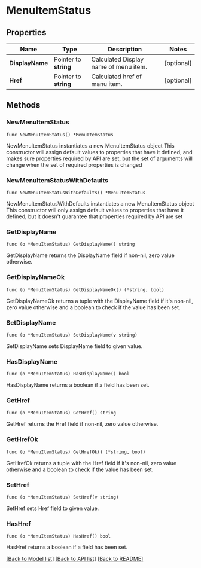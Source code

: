 # MenuItemStatus

## Properties

Name | Type | Description | Notes
------------ | ------------- | ------------- | -------------
**DisplayName** | Pointer to **string** | Calculated Display name of menu item. | [optional] 
**Href** | Pointer to **string** | Calculated href of manu item. | [optional] 

## Methods

### NewMenuItemStatus

`func NewMenuItemStatus() *MenuItemStatus`

NewMenuItemStatus instantiates a new MenuItemStatus object
This constructor will assign default values to properties that have it defined,
and makes sure properties required by API are set, but the set of arguments
will change when the set of required properties is changed

### NewMenuItemStatusWithDefaults

`func NewMenuItemStatusWithDefaults() *MenuItemStatus`

NewMenuItemStatusWithDefaults instantiates a new MenuItemStatus object
This constructor will only assign default values to properties that have it defined,
but it doesn't guarantee that properties required by API are set

### GetDisplayName

`func (o *MenuItemStatus) GetDisplayName() string`

GetDisplayName returns the DisplayName field if non-nil, zero value otherwise.

### GetDisplayNameOk

`func (o *MenuItemStatus) GetDisplayNameOk() (*string, bool)`

GetDisplayNameOk returns a tuple with the DisplayName field if it's non-nil, zero value otherwise
and a boolean to check if the value has been set.

### SetDisplayName

`func (o *MenuItemStatus) SetDisplayName(v string)`

SetDisplayName sets DisplayName field to given value.

### HasDisplayName

`func (o *MenuItemStatus) HasDisplayName() bool`

HasDisplayName returns a boolean if a field has been set.

### GetHref

`func (o *MenuItemStatus) GetHref() string`

GetHref returns the Href field if non-nil, zero value otherwise.

### GetHrefOk

`func (o *MenuItemStatus) GetHrefOk() (*string, bool)`

GetHrefOk returns a tuple with the Href field if it's non-nil, zero value otherwise
and a boolean to check if the value has been set.

### SetHref

`func (o *MenuItemStatus) SetHref(v string)`

SetHref sets Href field to given value.

### HasHref

`func (o *MenuItemStatus) HasHref() bool`

HasHref returns a boolean if a field has been set.


[[Back to Model list]](../README.md#documentation-for-models) [[Back to API list]](../README.md#documentation-for-api-endpoints) [[Back to README]](../README.md)


